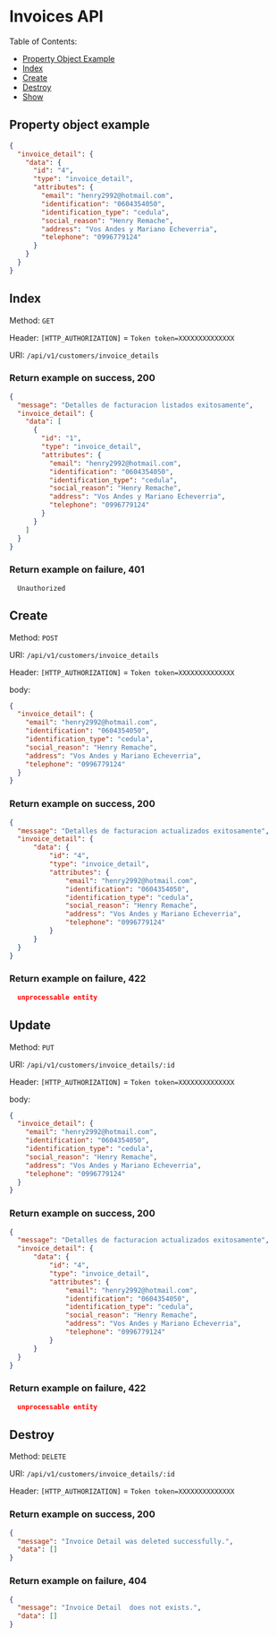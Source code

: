 # Invoices API

Table of Contents:

- [Property Object Example](#property-object-example)
- [Index](#index)
- [Create](#create)
- [Destroy](#destroy)
- [Show](#show)

## Property object example

```json
{
  "invoice_detail": {
    "data": {
      "id": "4",
      "type": "invoice_detail",
      "attributes": {
        "email": "henry2992@hotmail.com",
        "identification": "0604354050",
        "identification_type": "cedula",
        "social_reason": "Henry Remache",
        "address": "Vos Andes y Mariano Echeverria",
        "telephone": "0996779124"
      }
    }
  }
}
```

## Index

Method: `GET`

Header: `[HTTP_AUTHORIZATION]` = `Token token=XXXXXXXXXXXXXX`

URI: `/api/v1/customers/invoice_details`

### Return example on success, 200

```json
{
  "message": "Detalles de facturacion listados exitosamente",
  "invoice_detail": {
    "data": [
      {
        "id": "1",
        "type": "invoice_detail",
        "attributes": {
          "email": "henry2992@hotmail.com",
          "identification": "0604354050",
          "identification_type": "cedula",
          "social_reason": "Henry Remache",
          "address": "Vos Andes y Mariano Echeverria",
          "telephone": "0996779124"
        }
      }
    ]
  }
}

```

### Return example on failure, 401

```
  Unauthorized

```

## Create

Method: `POST`

URI: `/api/v1/customers/invoice_details`

Header: `[HTTP_AUTHORIZATION]` = `Token token=XXXXXXXXXXXXXX`

body:

```json
{
  "invoice_detail": {
    "email": "henry2992@hotmail.com",
    "identification": "0604354050",
    "identification_type": "cedula",
    "social_reason": "Henry Remache",
    "address": "Vos Andes y Mariano Echeverria",
    "telephone": "0996779124"
  }
}
```

### Return example on success, 200

```json
{
  "message": "Detalles de facturacion actualizados exitosamente",
  "invoice_detail": {
      "data": {
          "id": "4",
          "type": "invoice_detail",
          "attributes": {
              "email": "henry2992@hotmail.com",
              "identification": "0604354050",
              "identification_type": "cedula",
              "social_reason": "Henry Remache",
              "address": "Vos Andes y Mariano Echeverria",
              "telephone": "0996779124"
          }
      }
  }
}
```

### Return example on failure, 422

```json
  unprocessable entity
```

## Update

Method: `PUT`

URI: `/api/v1/customers/invoice_details/:id`

Header: `[HTTP_AUTHORIZATION]` = `Token token=XXXXXXXXXXXXXX`

body:

```json
{
  "invoice_detail": {
    "email": "henry2992@hotmail.com",
    "identification": "0604354050",
    "identification_type": "cedula",
    "social_reason": "Henry Remache",
    "address": "Vos Andes y Mariano Echeverria",
    "telephone": "0996779124"
  }
}
```

### Return example on success, 200

```json
{
  "message": "Detalles de facturacion actualizados exitosamente",
  "invoice_detail": {
      "data": {
          "id": "4",
          "type": "invoice_detail",
          "attributes": {
              "email": "henry2992@hotmail.com",
              "identification": "0604354050",
              "identification_type": "cedula",
              "social_reason": "Henry Remache",
              "address": "Vos Andes y Mariano Echeverria",
              "telephone": "0996779124"
          }
      }
  }
}
```

### Return example on failure, 422

```json
  unprocessable entity
```


## Destroy

Method: `DELETE`

URI: `/api/v1/customers/invoice_details/:id`

Header: `[HTTP_AUTHORIZATION]` = `Token token=XXXXXXXXXXXXXX`

### Return example on success, 200

```json
{
  "message": "Invoice Detail was deleted successfully.",
  "data": []
}

```

### Return example on failure, 404

```json
{
  "message": "Invoice Detail  does not exists.",
  "data": []
}
```
